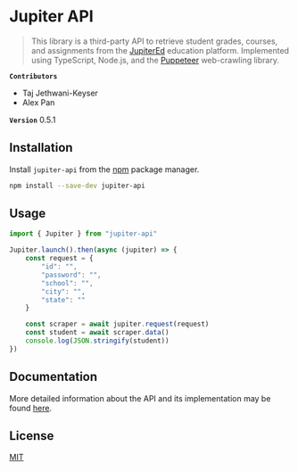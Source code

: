# Jupiter API

> This library is a third-party API to retrieve student grades, courses, and assignments from the [JupiterEd](https://jupitered.com/) education platform. Implemented using TypeScript, Node.js, and the [Puppeteer](https://github.com/puppeteer/puppeteer) web-crawling library. 

**`Contributors`**
 - Taj Jethwani-Keyser
 - Alex Pan

**`Version`**
0.5.1

## Installation

Install `jupiter-api` from the [npm](https://npmjs.com) package manager.
```bash
npm install --save-dev jupiter-api
```

## Usage

```ts
import { Jupiter } from "jupiter-api"

Jupiter.launch().then(async (jupiter) => {
    const request = {
        "id": "",
        "password": "",
        "school": "",
        "city": "",
        "state": ""
    }

    const scraper = await jupiter.request(request)
    const student = await scraper.data()
    console.log(JSON.stringify(student))
})
```

## Documentation

More detailed information about the API and its implementation may be found [here](docs/README.md).

## License

[MIT](https://choosealicense.com/licenses/mit/)
